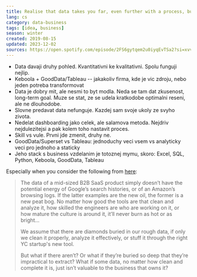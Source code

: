 ```yaml
---
title: Realise that data takes you far, even further with a process, but should never be everything
lang: cs
category: data-business
tags: [idea, business]
season: winter
created: 2019-08-15
updated: 2023-12-02
sources: https://open.spotify.com/episode/2FS6gytqem2u0iyqEvTSa2?si=xvv9pvTRRXCpihwqzaaSng
---
```


- Data davaji druhy pohled. Kvantitativni ke kvalitativni. Spolu funguji nejlip.
- Keboola + GoodData/Tableau -- jakakoliv firma, kde je vic zdroju, nebo jeden potreba transformovat
- Data je dobry mit, ale nesmi to byt modla. Neda se tam dat zkusenost, long-term goal. Muze se stat, ze se udela kratkodobe optimalni reseni, ale ne dlouhodobe.
- Slovne predavat data nefunguje. Kazdej sam svoje ukoly ze svyho zivota.
- Nedelat dashboarding jako celek, ale salamova metoda. Nejdriv nejdulezitejsi a pak kolem toho nastavit proces.
- Skill vs vule. Prvni jde zmenit, druhy ne.
- GoodData/Superset vs Tableau: jednoduchy veci vsem vs analyticky veci pro jednoho a staticky
- Jeho stack s business vzdelanim je totoznej mymu, skoro: Excel, SQL, Python, Keboola, GoodData, Tableau

Especially when you consider the following from [here](https://benn.substack.com/p/day-of-reckoning):
> The data of a mid-sized B2B SaaS product simply doesn’t have the potential energy of Google’s search histories, or of an Amazon’s browsing logs. If the latter examples are the new oil, the former is a new peat bog. No matter how good the tools are that clean and analyze it, how skilled the engineers are who are working on it, or how mature the culture is around it, it’ll never burn as hot or as bright… 
>
> We assume that there are diamonds buried in our rough data, if only we clean it properly, analyze it effectively, or stuff it through the right YC startup's new tool. 
>
> But what if there aren’t? Or what if they’re buried so deep that they’re impractical to extract? What if some data, no matter how clean and complete it is, just isn’t valuable to the business that owns it?